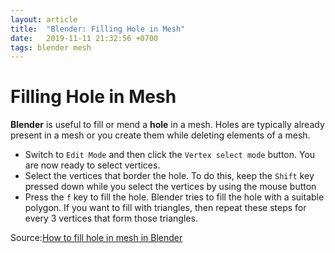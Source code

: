 ```yaml
---
layout: article
title:  "Blender: Filling Hole in Mesh"
date:   2019-11-11 21:32:56 +0700
tags: blender mesh
---
```


# Filling Hole in Mesh

**Blender** is useful to fill or mend a **hole** in a mesh. Holes are typically already present in a mesh or you create them while deleting elements of a mesh.

- Switch to `Edit Mode` and then click the `Vertex select mode` button. You are now ready to select vertices.
- Select the vertices that border the hole. To do this, keep the `Shift` key pressed down while you select the vertices by using the mouse button
- Press the `f` key to fill the hole. Blender tries to fill the hole with a suitable polygon. If you want to fill with triangles, then repeat these steps for every 3 vertices that form those triangles.

Source:[How to fill hole in mesh in Blender](https://codeyarns.com/2013/10/22/how-to-fill-hole-in-mesh-in-blender/)
